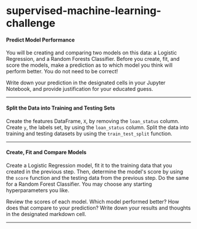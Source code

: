 # supervised-machine-learning-challenge


#### Predict Model Performance

You will be creating and comparing two models on this data: a Logistic Regression, and a Random Forests Classifier. Before you create, fit, and score the models, make a prediction as to which model you think will perform better. You do not need to be correct!

Write down your prediction in the designated cells in your Jupyter Notebook, and provide justification for your educated guess.

---



#### Split the Data into Training and Testing Sets

Create the features DataFrame, `X`, by removing the `loan_status` column. Create `y`, the labels set, by using the `loan_status` column. Split the data into training and testing datasets by using the `train_test_split` function.

---



#### Create, Fit and Compare Models

Create a Logistic Regression model, fit it to the training data that you created in the previous step. Then, determine the model's score by using the `score` function and the testing data from the previous step. Do the same for a Random Forest Classifier. You may choose any starting hyperparameters you like.

Review the scores of each model. Which model performed better? How does that compare to your prediction? Write down your results and thoughts in the designated markdown cell.

---
